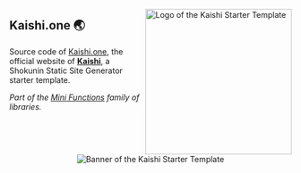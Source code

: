 <!-- markdownlint-disable MD033 MD041 -->

<img
  align="right"
  alt="Logo of the Kaishi Starter Template"
  height="261"
  src="https://kura.pro/kaishi/images/logos/kaishi.svg"
  width="261"
  />

<!-- markdownlint-enable MD033 MD041 -->

## Kaishi.one 🌏

Source code of [Kaishi.one](https://kaishi.one), the official website of [**Kaishi**](https://github.com/sebastienrousseau/kaishi.one.github.io), a Shokunin Static Site Generator starter template.

*Part of the [Mini Functions][0] family of libraries.*

<!-- markdownlint-disable MD033 MD041 -->
<center>
<!-- markdownlint-enable MD033 MD041 -->

![Banner of the Kaishi Starter Template][banner]

<!-- markdownlint-disable MD033 MD041 -->
</center>
<!-- markdownlint-enable MD033 MD041 -->

[banner]: https://kura.pro/kaishi/images/titles/title-kaishi.svg "Banner of the Kaishi Starter Template"
[0]: https://minifunctions.com/ "Mini Functions"